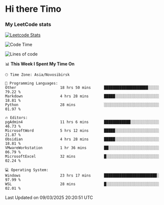 # Hi there Timo
### My LeetCode stats
[![Leetcode Stats](https://leetcard.jacoblin.cool/przdtl?border=0&radius=20&ext=heatmap&theme=nord)](https://leetcode.com/przdtl)

<!--START_SECTION:waka-->
![Code Time](http://img.shields.io/badge/Code%20Time-660%20hrs%2012%20mins-blue)

![Lines of code](https://img.shields.io/badge/From%20Hello%20World%20I%27ve%20Written-84.0%20thousand%20lines%20of%20code-blue)

📊 **This Week I Spent My Time On** 

```text
🕑︎ Time Zone: Asia/Novosibirsk

💬 Programming Languages: 
Other                    18 hrs 50 mins      ████████████████████░░░░░   79.22 % 
Markdown                 4 hrs 28 mins       █████░░░░░░░░░░░░░░░░░░░░   18.81 % 
Python                   28 mins             ░░░░░░░░░░░░░░░░░░░░░░░░░   01.97 % 

🔥 Editors: 
pgAdmin4                 11 hrs 6 mins       ████████████░░░░░░░░░░░░░   46.73 % 
MicrosoftWord            5 hrs 12 mins       █████░░░░░░░░░░░░░░░░░░░░   21.87 % 
Obsidian                 4 hrs 28 mins       █████░░░░░░░░░░░░░░░░░░░░   18.81 % 
VMwareWorkstation        1 hr 36 mins        ██░░░░░░░░░░░░░░░░░░░░░░░   06.79 % 
MicrosoftExcel           32 mins             █░░░░░░░░░░░░░░░░░░░░░░░░   02.24 % 

💻 Operating System: 
Windows                  23 hrs 17 mins      ████████████████████████░   97.99 % 
WSL                      28 mins             █░░░░░░░░░░░░░░░░░░░░░░░░   02.01 % 
```


 Last Updated on 09/03/2025 20:20:51 UTC
<!--END_SECTION:waka-->

